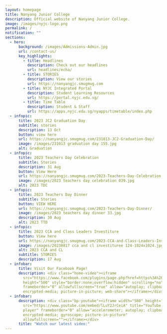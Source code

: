 ```yaml
---
layout: homepage
title: Nanyang Junior College
description: Official website of Nanyang Junior College.
image: /images/nyjc-logo.png
permalink: /
notification: ""
sections:
  - hero:
      background: /images/Admissions-Admin.jpg
      url: /contact-us/
      key_highlights:
        - title: Headlines
          description: Check out our headlines
          url: headlines/echa/
        - title: STORIES
          description: View our stories
          url: https://nanyangjc.smugmug.com
        - title: NYJC Integrated Portal
          description: Student Learning Resources
          url: https://portal.nyjc.edu.sg/
        - title: Time Table
          description: Student & Staff
          url: https://apps.nyjc.edu.sg/nyapps/timetable/index.php
  - infopic:
      title: 2023 JC2 Graduation Day
      subtitle: stories
      description: 13 Oct
      button: view here
      url: https://nanyangjc.smugmug.com/231013-JC2-Graduation-Day/
      image: /images/231013 graduation day 155.jpg
      alt: Graduation
  - infopic:
      title: 2023 Teachers Day Celebration
      subtitle: Stories
      description: 31 Aug
      button: View Here
      url: https://nanyangjc.smugmug.com/2023-Teachers-Day-Celebration
      image: /images/2023 teachers day celebration 039.jpg
      alt: 2023 TDC
  - infopic:
      title: 2023 Teachers Day Dinner
      subtitle: Stories
      button: VIEW HERE
      url: https://nanyangjc.smugmug.com/2023-Teachers-Day-Dinner/
      image: /images/2023 teachers day dinner 33.jpg
      description: 30 Aug
      alt: 2023 TTD
  - infopic:
      title: 2023 CCA and Class Leaders Investiture
      button: View here
      url: https://nanyangjc.smugmug.com/2023-CCA-and-Class-Leaders-Investiture/
      image: /images/20230817 cca and cl investituree 124-1024x1024.jpg
      alt: 2023 CCA and CL
      subtitle: STORIES
      description: 17 Aug
  - infobar:
      title: Visit Our Facebook Page!
      description: <div class="home-video"><iframe
        src="https://www.facebook.com/plugins/page.php?href=https%3A%2F%2Fwww.facebook.com%2FNanyangjc%2F&tabs=timeline&width=340&height=500&small_header=false&adapt_container_width=true&hide_cover=false&show_facepile=true&appId"
        height="500" style="border:none;overflow:hidden" scrolling="no"
        frameborder="0" allowfullscreen="true" allow="autoplay; clipboard-write;
        encrypted-media; picture-in-picture; web-share"></iframe></div>
  - infobar:
      description: <div class="bp-youtube"><iframe width="560" height="315"
        src="https://www.youtube.com/embed/lLuY2JrCeiA" title="YouTube video
        player" frameborder="0" allow="accelerometer; autoplay; clipboard-write;
        encrypted-media; gyroscope; picture-in-picture"
        allowfullscreen=""></iframe></div>
      title: "Watch our latest video:"
---
```

